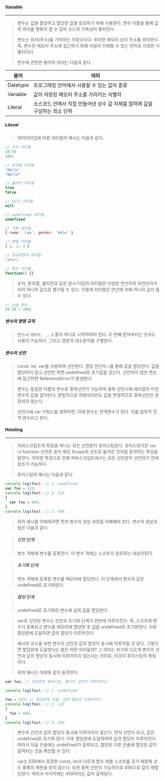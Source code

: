 #### Variable

------

> 변수는 값을 할당하고 할당한 값을 참조하기 위해 사용한다. 변수 이름을 통해 값의 의미를 명확히 할 수 있어 코드의 가독성이 좋아진다.
>
> 변수는 위치(주소)를 기억하는 저장소이다. 위치란 메모리 상의 주소를 의미한다. 즉, 변수란 메모리 주소에 접근하기 위해 사람이 이해할 수 있는 언어로 지정한 식별자이다.
>
> 변수에 관련한 용어의 의미는 다음과 같다.

| 용어     | 의미                                                         |
| -------- | ------------------------------------------------------------ |
| Datatype | 프로그래밍 언어에서 사용할 수 있는 값의 종류                 |
| Variable | 값이 저장된 메모리 주소를 가리키는 식별자                    |
| Literal  | 소스코드 안에서 직접 만들어낸 상수 값 자체를 말하며 값을 구성하는 최소 단위 |



##### Literal

> 데이터타입에 따른 리터럴의 예시는 다음과 같다.

```js
// 숫자 리터럴
10.50
1001

// 문자열 리터럴
'Hello'
"World"

// 불리언 리터럴
true
false

// null 리터럴
null

// undefined 리터럴
undefined

// 객체 리터럴
{ name: 'Lee', gender: 'male' }

// 배열 리터럴
[ 1, 2, 3 ]

// 정규표현식 리터럴
/ab+c/

// 함수 리터럴
function() {}
```

> 숫자, 문자열, 불리언과 같은 원시 타입의 리터럴은 다양한 연산자의 피연산자가 되어 하나의 값으로 평가될 수 있다. 이렇게 리터럴은 연산에 의해 하나의 값이 될 수 있다.

```js
// 산술 연산
10.50 + 1001
```



##### 변수의 명명 규칙

> 반드시 `영문자, _, $` 중의 하나로 시작하여야 한다. 두 번째 문자부터는 숫자도 사용이 가능하다. 그리고 영문의 대소문자를 구별한다. 



##### 변수의 선언

> const, let, var를 사용하여 선언한다. 할당 연산자 `=`를 통해 값을 할당한다. 값을 할당하지 않고 선언만 하면 undefined로 초기값을 갖는다. 선언하지 않은 변순에 접근하면 ReferenceError가 발생한다.
>
> 변수는 동일한 이름의 변수로 중복선언이 가능하며 중복 선언시에 에러없이 이전 변수의 값을 덮어쓴다. 문법적으로 허용되더라도 값을 변경하므로 중복선언은 권장되지 않는다.
>
> 선언시에 var 키워드를 생략하면, 이때 변수는 전역변수가 된다. 이를 암묵적 전역 변수라고 한다. 





#### Hoisting

------

> 자바스크립트의 특징중 하나는 모든 선언문이 호이스팅된다. 호이스팅이란 var나 function 선언문 등이 해당 Scope의 선두로 옮겨진 것처럼 동작하는 특성을 말한다. 이러한 특성으로 인해 자바스크립트에서는 모든 선언문이 선언되기 전에  참조가 가능하다.
>
> 호이스팅의 예시는 다음과 같다.

```js
console.log(foo); // 1. undefined
var foo = 123;
console.log(foo); // 2. 123
{
  var foo = 456;
}
console.log(foo); // 3. 456
```

> 위의 예시를 이해하려면 먼저 변수의 생성 과정을 이해해야 한다. 변수의 생성과정은 다음과 같다.



> ##### 선언 단계 
>
> 변수 객체에 변수를 등록한다. 이 변수 객체는 스코프가 참조하는 대상이된다.

> ##### 초기화 단계 
>
> 변수 객체에 등록된 변수를 메모리에 할당한다. 이 단계에서 변수의 값은 undefined로 초기화된다.

> ##### 할당 단계
>
> undefined로 초기화된 변수에 실제 값을 할당한다.



> var로 선언된 변수는 선언과 초기화 단계가 한번에 이루어진다. 즉, 스코프에 변수가 등록되고 변수를 메모리에 할당한 후 값을 undefined로 초기화한다. 이후 할당문에 도달하면 값의 할당이 이루어진다.
>
> 예시의 코드를 보면 변수의 선언과 값의 할당이 동시에 이루어질 것 같다. 그렇다면 할당문에 도달한다는 말은 어떤 의미일까? 그 의미는 보기와 다르게 변수의 선언과 값의 할당이 동시에 이루어지지 않는다는 의미로, 이것이 호이스팅의 특징이다.
>
> 위의 예시는 아래와 같이 동작한다.

```js
var foo; // 선언문의 호이스팅, 함수의 선언이 이루어진다.

console.log(foo); // 1. undefined

foo = 123; // 할당문에 도달, 값의 할당이 이루어진다.
console.log(foo); // 2. 123
{
  foo = 456;
}
console.log(foo); // 3. 456
```

> 변수의 선언과 값의 할당이 동시에 이루어지지 않는다. 먼저 선언이 되고, 값은 undefined로 초기화 된다. 이후 할당문에 도달하여야 값의 할당이 이루어진다. 따라서 처음 콘솔에는 undefined가 출력되고, 할당된 이후 콘솔에 할당된 값이 출력되는 것을 확인할 수 있다. 
>
> var는 ES6에서 등장한 const, let과 다르게 함수 레벨 스코프를 갖기 때문에 코드 블록의 제한을 받지 않는다. 또한 중복 선언이 가능하므로 456으로 값이 재할당된다. 따라서 마지막에는 456이라는 값이 출력된다.


